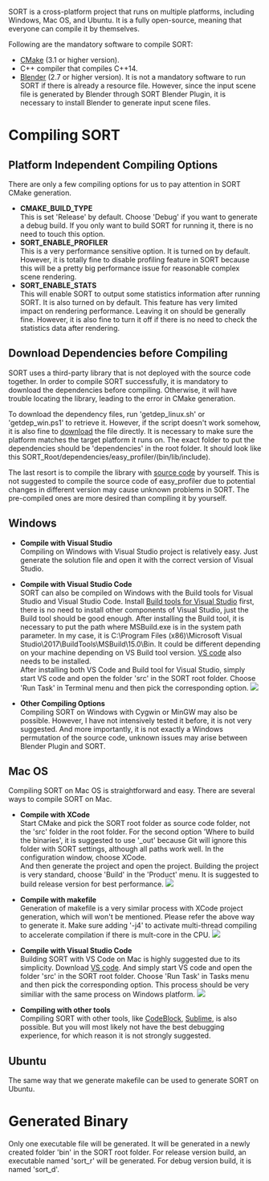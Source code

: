 SORT is a cross-platform project that runs on multiple platforms, including Windows, Mac OS, and Ubuntu.
It is a fully open-source, meaning that everyone can compile it by themselves.

Following are the mandatory software to compile SORT:
* [CMake](https://cmake.org/) (3.1 or higher version).
* C++ compiler that compiles C++14.
* [Blender](https://www.blender.org/) (2.7 or higher version). It is not a mandatory software to run SORT if there is already a resource file. However, since the input scene file is generated by Blender through SORT Blender Plugin, it is necessary to install Blender to generate input scene files.

# Compiling SORT

## Platform Independent Compiling Options
There are only a few compiling options for us to pay attention in SORT CMake generation.

* **CMAKE_BUILD_TYPE**  
This is set 'Release' by default. Choose 'Debug' if you want to generate a debug build. If you only want to build SORT for running it, there is no need to touch this option.
* **SORT_ENABLE_PROFILER**  
This is a very performance sensitive option. It is turned on by default. However, it is totally fine to disable profiling feature in SORT because this will be a pretty big performance issue for reasonable complex scene rendering.
* **SORT_ENABLE_STATS**  
This will enable SORT to output some statistics information after running SORT. It is also turned on by default.
This feature has very limited impact on rendering performance. Leaving it on should be generally fine. However, it is also fine to turn it off if there is no need to check the statistics data after rendering.

## Download Dependencies before Compiling
SORT uses a third-party library that is not deployed with the source code together. In order to compile SORT successfully, it is mandatory to download the dependencies before compiling. Otherwise, it will have trouble locating the library, leading to the error in CMake generation.

To download the dependency files, run 'getdep_linux.sh' or 'getdep_win.ps1' to retrieve it. However, if the script doesn't work somehow, it is also fine to [download](http://45.63.123.194) the file directly. It is necessary to make sure the platform matches the target platform it runs on. The exact folder to put the dependencies should be 'dependencies' in the root folder. It should look like this SORT_Root/dependencies/easy_profiler/(bin/lib/include).

The last resort is to compile the library with [source code](https://github.com/yse/easy_profiler) by yourself. This is not suggested to compile the source code of easy_profiler due to potential changes in different version may cause unknown problems in SORT. The pre-compiled ones are more desired than compiling it by yourself.

## Windows
* **Compile with Visual Studio**  
Compiling on Windows with Visual Studio project is relatively easy. Just generate the solution file and open it with the correct version of Visual Studio.

* **Compile with Visual Studio Code**  
SORT can also be compiled on Windows with the Build tools for Visual Studio and Visual Studio Code. Install [Build tools for Visual Studio](https://visualstudio.microsoft.com/downloads/#build-tools-for-visual-studio-2017) first, there is no need to install other components of Visual Studio, just the Build tool should be good enough. After installing the Build tool, it is necessary to put the path where MSBuild.exe is in the system path parameter. In my case, it is C:\Program Files (x86)\Microsoft Visual Studio\2017\BuildTools\MSBuild\15.0\Bin. It could be different depending on your machine depending on VS Build tool version. [VS code](https://code.visualstudio.com/download) also needs to be installed.  
After installing both VS Code and Build tool for Visual Studio, simply start VS code and open the folder 'src' in the SORT root folder. Choose 'Run Task' in Terminal menu and then pick the corresponding option.
![](assets/compilation/vs_code_win.png)

* **Other Compiling Options**  
Compiling SORT on Windows with Cygwin or MinGW may also be possible. However, I have not intensively tested it before, it is not very suggested. And more importantly, it is not exactly a Windows permutation of the source code, unknown issues may arise between Blender Plugin and SORT.

## Mac OS
Compiling SORT on Mac OS is straightforward and easy. There are several ways to compile SORT on Mac.
* **Compile with XCode**  
Start CMake and pick the SORT root folder as source code folder, not the 'src' folder in the root folder. For the second option 'Where to build the binaries', it is suggested to use '_out' because Git will ignore this folder with SORT settings, although all paths work well. In the configuration window, choose XCode.  
And then generate the project and open the project. Building the project is very standard, choose 'Build' in the 'Product' menu. It is suggested to build release version for best performance.
![](assets/compilation/xcode.png)

* **Compile with makefile**  
Generation of makefile is a very similar process with XCode project generation, which will won't be mentioned. Please refer the above way to generate it. Make sure adding '-j4' to activate multi-thread compiling to accelerate compilation if there is mult-core in the CPU.
![](assets/compilation/terminal.png)

* **Compile with Visual Studio Code**  
Building SORT with VS Code on Mac is highly suggested due to its simplicity. Download [VS code](https://code.visualstudio.com/download). And simply start VS code and open the folder 'src' in the SORT root folder. Choose 'Run Task' in Tasks menu and then pick the corresponding option. This process should be very similiar with the same process on Windows platform.
![](assets/compilation/vs_code_mac.png)

* **Compiling with other tools**  
Compiling SORT with other tools, like [CodeBlock](http://www.codeblocks.org/), [Sublime](https://www.sublimetext.com/), is also possible. But you will most likely not have the best debugging experience, for which reason it is not strongly suggested.

## Ubuntu
The same way that we generate makefile can be used to generate SORT on Ubuntu.

# Generated Binary
Only one executable file will be generated. It will be generated in a newly created folder 'bin' in the SORT root folder. For release version build, an executable named 'sort_r' will be generated. For debug version build, it is named 'sort_d'.
